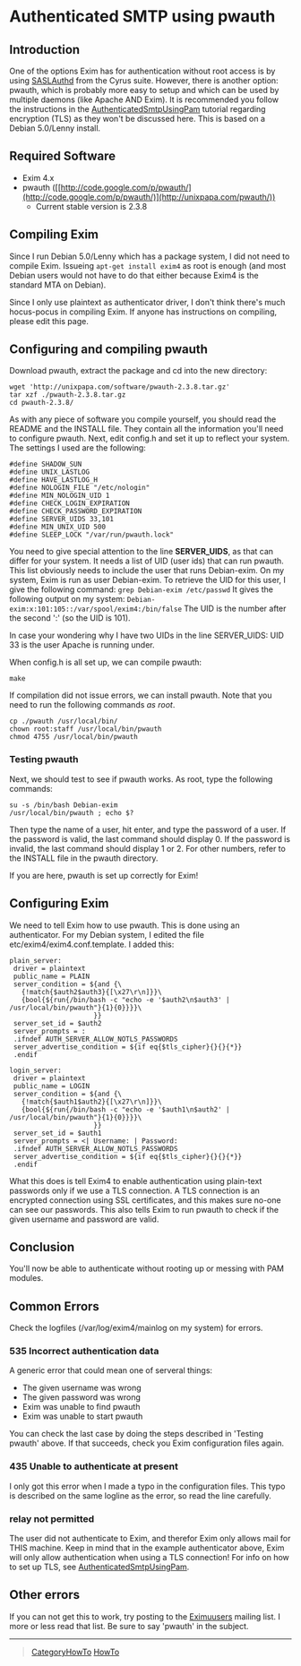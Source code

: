 Authenticated SMTP using pwauth
===============================

Introduction
------------

One of the options Exim has for authentication without root access is by
using [SASLAuthd](http://wiki.exim.org/AuthenticatedSmtpUsingSaslauthd)
from the Cyrus suite. However, there is another option: pwauth, which is
probably more easy to setup and which can be used by multiple daemons
(like Apache AND Exim). It is recommended you follow the instructions in
the [AuthenticatedSmtpUsingPam](AuthenticatedSmtpUsingPam) tutorial
regarding encryption (TLS) as they won't be discussed here. This is
based on a Debian 5.0/Lenny install.

Required Software
-----------------
-   Exim 4.x
-   pwauth
    ([[http://code.google.com/p/pwauth/](http://code.google.com/p/pwauth/)](http://unixpapa.com/pwauth/))
    - Current stable version is 2.3.8

Compiling Exim
--------------

Since I run Debian 5.0/Lenny which has a package system, I did not need
to compile Exim. Issueing `apt-get install exim4` as root is enough (and
most Debian users would not have to do that either because Exim4 is the
standard MTA on Debian).

Since I only use plaintext as authenticator driver, I don't think
there's much hocus-pocus in compiling Exim. If anyone has instructions
on compiling, please edit this page.

Configuring and compiling pwauth
--------------------------------

Download pwauth, extract the package and cd into the new directory:

    wget 'http://unixpapa.com/software/pwauth-2.3.8.tar.gz'
    tar xzf ./pwauth-2.3.8.tar.gz
    cd pwauth-2.3.8/

As with any piece of software you compile yourself, you should read the
README and the INSTALL file. They contain all the information you'll
need to configure pwauth. Next, edit config.h and set it up to reflect
your system. The settings I used are the following:

    #define SHADOW_SUN
    #define UNIX_LASTLOG
    #define HAVE_LASTLOG_H
    #define NOLOGIN_FILE "/etc/nologin"
    #define MIN_NOLOGIN_UID 1
    #define CHECK_LOGIN_EXPIRATION
    #define CHECK_PASSWORD_EXPIRATION
    #define SERVER_UIDS 33,101
    #define MIN_UNIX_UID 500
    #define SLEEP_LOCK "/var/run/pwauth.lock"

You need to give special attention to the line **SERVER\_UIDS**, as that
can differ for your system. It needs a list of UID (user ids) that can
run pwauth. This list obviously needs to include the user that runs
Debian-exim. On my system, Exim is run as user Debian-exim. To retrieve
the UID for this user, I give the following command:
`grep Debian-exim /etc/passwd` It gives the following output on my
system: `Debian-exim:x:101:105::/var/spool/exim4:/bin/false` The UID is
the number after the second ':' (so the UID is 101).

In case your wondering why I have two UIDs in the line SERVER\_UIDS: UID
33 is the user Apache is running under.

When config.h is all set up, we can compile pwauth:

    make

If compilation did not issue errors, we can install pwauth. Note that
you need to run the following commands *as root*.

    cp ./pwauth /usr/local/bin/
    chown root:staff /usr/local/bin/pwauth
    chmod 4755 /usr/local/bin/pwauth

### Testing pwauth

Next, we should test to see if pwauth works. As root, type the following
commands:

    su -s /bin/bash Debian-exim
    /usr/local/bin/pwauth ; echo $?

Then type the name of a user, hit enter, and type the password of a
user. If the password is valid, the last command should display 0. If
the password is invalid, the last command should display 1 or 2. For
other numbers, refer to the INSTALL file in the pwauth directory.

If you are here, pwauth is set up correctly for Exim!

Configuring Exim
----------------

We need to tell Exim how to use pwauth. This is done using an
authenticator. For my Debian system, I edited the file
etc/exim4/exim4.conf.template. I added this:

    plain_server:
     driver = plaintext
     public_name = PLAIN
     server_condition = ${and {\
       {!match{$auth2$auth3}{[\x27\r\n]}}\
       {bool{${run{/bin/bash -c "echo -e '$auth2\n$auth3' | /usr/local/bin/pwauth"}{1}{0}}}}\
                         }}
     server_set_id = $auth2
     server_prompts = :
     .ifndef AUTH_SERVER_ALLOW_NOTLS_PASSWORDS
     server_advertise_condition = ${if eq{$tls_cipher}{}{}{*}}
     .endif

    login_server:
     driver = plaintext
     public_name = LOGIN
     server_condition = ${and {\
       {!match{$auth1$auth2}{[\x27\r\n]}}\
       {bool{${run{/bin/bash -c "echo -e '$auth1\n$auth2' | /usr/local/bin/pwauth"}{1}{0}}}}\
                         }}
     server_set_id = $auth1
     server_prompts = <| Username: | Password:
     .ifndef AUTH_SERVER_ALLOW_NOTLS_PASSWORDS
     server_advertise_condition = ${if eq{$tls_cipher}{}{}{*}}
     .endif

What this does is tell Exim4 to enable authentication using plain-text
passwords only if we use a TLS connection. A TLS connection is an
encrypted connection using SSL certificates, and this makes sure no-one
can see our passwords. This also tells Exim to run pwauth to check if
the given username and password are valid.

Conclusion
----------

You'll now be able to authenticate without rooting up or messing with
PAM modules.

Common Errors
-------------

Check the logfiles (/var/log/exim4/mainlog on my system) for errors.

### 535 Incorrect authentication data

A generic error that could mean one of serveral things:
-   The given username was wrong
-   The given password was wrong
-   Exim was unable to find pwauth
-   Exim was unable to start pwauth

You can check the last case by doing the steps described in 'Testing
pwauth' above. If that succeeds, check you Exim configuration files
again.

### 435 Unable to authenticate at present

I only got this error when I made a typo in the configuration files.
This typo is described on the same logline as the error, so read the
line carefully.

### relay not permitted

The user did not authenticate to Exim, and therefor Exim only allows
mail for THIS machine. Keep in mind that in the example authenticator
above, Exim will only allow authentication when using a TLS connection!
For info on how to set up TLS, see
[AuthenticatedSmtpUsingPam](AuthenticatedSmtpUsingPam).

Other errors
------------

If you can not get this to work, try posting to the
[Eximuusers](http://lists.exim.org/mailman/listinfo/exim-users) mailing
list. I more or less read that list. Be sure to say 'pwauth' in the
subject.

* * * * *

> [CategoryHowTo](CategoryHowTo) [HowTo](../HowTo)
